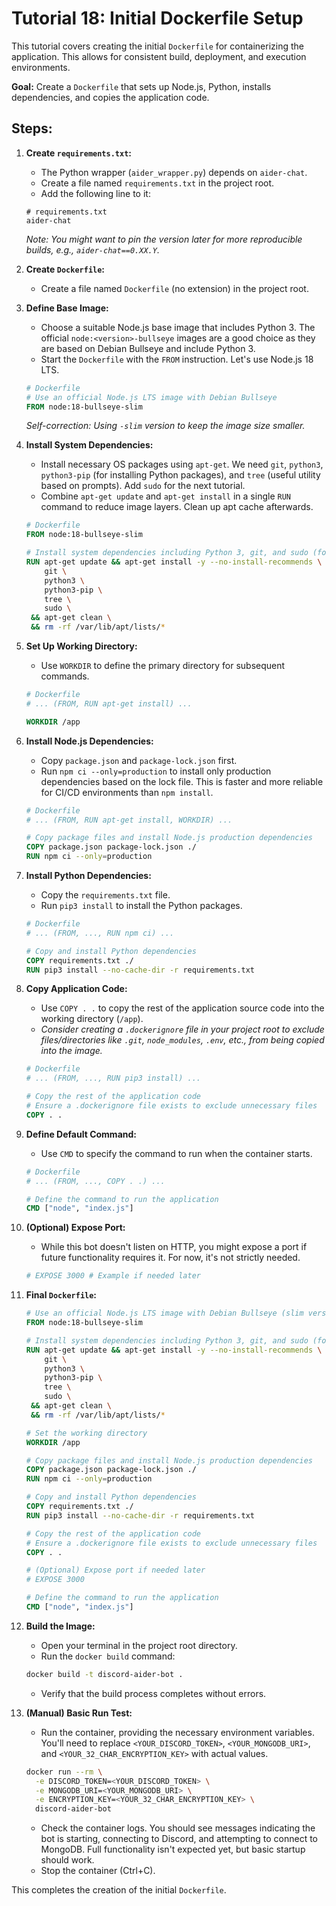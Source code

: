 # Tutorial 18: Initial Dockerfile Setup

This tutorial covers creating the initial `Dockerfile` for containerizing the application. This allows for consistent build, deployment, and execution environments.

**Goal:** Create a `Dockerfile` that sets up Node.js, Python, installs dependencies, and copies the application code.

## Steps:

1.  **Create `requirements.txt`:**
    -   The Python wrapper (`aider_wrapper.py`) depends on `aider-chat`.
    -   Create a file named `requirements.txt` in the project root.
    -   Add the following line to it:

    ```text
    # requirements.txt
    aider-chat
    ```
    *Note: You might want to pin the version later for more reproducible builds, e.g., `aider-chat==0.XX.Y`.*

2.  **Create `Dockerfile`:**
    -   Create a file named `Dockerfile` (no extension) in the project root.

3.  **Define Base Image:**
    -   Choose a suitable Node.js base image that includes Python 3. The official `node:<version>-bullseye` images are a good choice as they are based on Debian Bullseye and include Python 3.
    -   Start the `Dockerfile` with the `FROM` instruction. Let's use Node.js 18 LTS.

    ```dockerfile
    # Dockerfile
    # Use an official Node.js LTS image with Debian Bullseye
    FROM node:18-bullseye-slim
    ```
    *Self-correction: Using `-slim` version to keep the image size smaller.*

4.  **Install System Dependencies:**
    -   Install necessary OS packages using `apt-get`. We need `git`, `python3`, `python3-pip` (for installing Python packages), and `tree` (useful utility based on prompts). Add `sudo` for the next tutorial.
    -   Combine `apt-get update` and `apt-get install` in a single `RUN` command to reduce image layers. Clean up apt cache afterwards.

    ```dockerfile
    # Dockerfile
    FROM node:18-bullseye-slim

    # Install system dependencies including Python 3, git, and sudo (for later)
    RUN apt-get update && apt-get install -y --no-install-recommends \
        git \
        python3 \
        python3-pip \
        tree \
        sudo \
     && apt-get clean \
     && rm -rf /var/lib/apt/lists/*
    ```

5.  **Set Up Working Directory:**
    -   Use `WORKDIR` to define the primary directory for subsequent commands.

    ```dockerfile
    # Dockerfile
    # ... (FROM, RUN apt-get install) ...

    WORKDIR /app
    ```

6.  **Install Node.js Dependencies:**
    -   Copy `package.json` and `package-lock.json` first.
    -   Run `npm ci --only=production` to install only production dependencies based on the lock file. This is faster and more reliable for CI/CD environments than `npm install`.

    ```dockerfile
    # Dockerfile
    # ... (FROM, RUN apt-get install, WORKDIR) ...

    # Copy package files and install Node.js production dependencies
    COPY package.json package-lock.json ./
    RUN npm ci --only=production
    ```

7.  **Install Python Dependencies:**
    -   Copy the `requirements.txt` file.
    -   Run `pip3 install` to install the Python packages.

    ```dockerfile
    # Dockerfile
    # ... (FROM, ..., RUN npm ci) ...

    # Copy and install Python dependencies
    COPY requirements.txt ./
    RUN pip3 install --no-cache-dir -r requirements.txt
    ```

8.  **Copy Application Code:**
    -   Use `COPY . .` to copy the rest of the application source code into the working directory (`/app`).
    -   *Consider creating a `.dockerignore` file in your project root to exclude files/directories like `.git`, `node_modules`, `.env`, etc., from being copied into the image.*

    ```dockerfile
    # Dockerfile
    # ... (FROM, ..., RUN pip3 install) ...

    # Copy the rest of the application code
    # Ensure a .dockerignore file exists to exclude unnecessary files
    COPY . .
    ```

9.  **Define Default Command:**
    -   Use `CMD` to specify the command to run when the container starts.

    ```dockerfile
    # Dockerfile
    # ... (FROM, ..., COPY . .) ...

    # Define the command to run the application
    CMD ["node", "index.js"]
    ```

10. **(Optional) Expose Port:**
    - While this bot doesn't listen on HTTP, you might expose a port if future functionality requires it. For now, it's not strictly needed.
    ```dockerfile
    # EXPOSE 3000 # Example if needed later
    ```

11. **Final `Dockerfile`:**

    ```dockerfile
    # Use an official Node.js LTS image with Debian Bullseye (slim version)
    FROM node:18-bullseye-slim

    # Install system dependencies including Python 3, git, and sudo (for later)
    RUN apt-get update && apt-get install -y --no-install-recommends \
        git \
        python3 \
        python3-pip \
        tree \
        sudo \
     && apt-get clean \
     && rm -rf /var/lib/apt/lists/*

    # Set the working directory
    WORKDIR /app

    # Copy package files and install Node.js production dependencies
    COPY package.json package-lock.json ./
    RUN npm ci --only=production

    # Copy and install Python dependencies
    COPY requirements.txt ./
    RUN pip3 install --no-cache-dir -r requirements.txt

    # Copy the rest of the application code
    # Ensure a .dockerignore file exists to exclude unnecessary files
    COPY . .

    # (Optional) Expose port if needed later
    # EXPOSE 3000

    # Define the command to run the application
    CMD ["node", "index.js"]
    ```

12. **Build the Image:**
    - Open your terminal in the project root directory.
    - Run the `docker build` command:

    ```bash
    docker build -t discord-aider-bot .
    ```
    - Verify that the build process completes without errors.

13. **(Manual) Basic Run Test:**
    - Run the container, providing the necessary environment variables. You'll need to replace `<YOUR_DISCORD_TOKEN>`, `<YOUR_MONGODB_URI>`, and `<YOUR_32_CHAR_ENCRYPTION_KEY>` with actual values.

    ```bash
    docker run --rm \
      -e DISCORD_TOKEN=<YOUR_DISCORD_TOKEN> \
      -e MONGODB_URI=<YOUR_MONGODB_URI> \
      -e ENCRYPTION_KEY=<YOUR_32_CHAR_ENCRYPTION_KEY> \
      discord-aider-bot
    ```
    - Check the container logs. You should see messages indicating the bot is starting, connecting to Discord, and attempting to connect to MongoDB. Full functionality isn't expected yet, but basic startup should work.
    - Stop the container (Ctrl+C).

This completes the creation of the initial `Dockerfile`. 